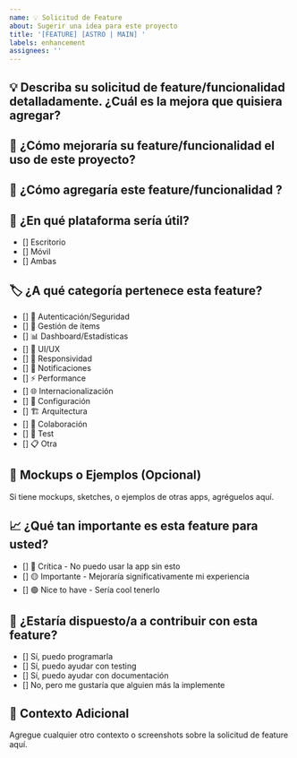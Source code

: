 ```yaml
---
name: 💡 Solicitud de Feature
about: Sugerir una idea para este proyecto
title: '[FEATURE] [ASTRO | MAIN] '
labels: enhancement
assignees: ''
---
```


<!-- Agregue en el Título/Title para que rama es el BUG: ASTRO | MAIN. La rama MAIN es React -->

## 💡 Describa su solicitud de feature/funcionalidad detalladamente. ¿Cuál es la mejora que quisiera agregar?

<!-- Ej:
Agregar [...] para [...]. -->

## 🎯 ¿Cómo mejoraría su feature/funcionalidad el uso de este proyecto?

<!-- Ej:
Agregando esta funcionalidad se lograría [...]. -->

## 🔄 ¿Cómo agregaría este feature/funcionalidad ?

<!-- Ej:
Creando un componente que [...]. -->

## 📱 ¿En qué plataforma sería útil?

<!-- Si es Ambas, solo marque esa opción. Borre las opciones que no use -->

- [] Escritorio
- [] Móvil
- [] Ambas

## 🏷️ ¿A qué categoría pertenece esta feature?

<!-- Borre las opciones que no use -->

- [] 🔐 Autenticación/Seguridad
- [] 🍕 Gestión de ítems
- [] 📊 Dashboard/Estadísticas
- [] 🎨 UI/UX
- [] 📱 Responsividad
- [] 🔔 Notificaciones
- [] ⚡ Performance
- [] 🌐 Internacionalización
- [] 🔧 Configuración
- [] 🏗️ Arquitectura
- [] 🚀 Colaboración
- [] 🧪 Test
- [] 📋 Otra

## 🎨 Mockups o Ejemplos (Opcional)

 <!-- Borre esta sección si no aplica -->

Si tiene mockups, sketches, o ejemplos de otras apps, agréguelos aquí.

## 📈 ¿Qué tan importante es esta feature para usted?

 <!-- Borre las opciones que no use -->

- [] 🔴 Crítica - No puedo usar la app sin esto
- [] 🟡 Importante - Mejoraría significativamente mi experiencia
- [] 🟢 Nice to have - Sería cool tenerlo

## 🤝 ¿Estaría dispuesto/a a contribuir con esta feature?

 <!-- Borre las opciones que no use -->

- [] Sí, puedo programarla
- [] Sí, puedo ayudar con testing
- [] Sí, puedo ayudar con documentación
- [] No, pero me gustaría que alguien más la implemente

## 🔗 Contexto Adicional

 <!-- Borre esta sección si no aplica -->

Agregue cualquier otro contexto o screenshots sobre la solicitud de feature aquí.

